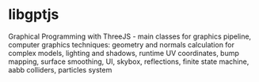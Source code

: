 # libgptjs
Graphical Programming with ThreeJS - main classes for graphics pipeline, computer graphics techniques: geometry and normals calculation for complex models, lighting and shadows, runtime UV coordinates, bump mapping, surface smoothing, UI, skybox, reflections, finite state machine, aabb colliders, particles system

